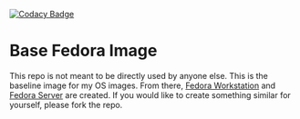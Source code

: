 [![Codacy Badge](https://app.codacy.com/project/badge/Grade/63aa21dd1caf4dac898ba695ce6a57e7)](https://app.codacy.com/gh/JasonN3/fedora_base/dashboard?utm_source=gh&utm_medium=referral&utm_content=&utm_campaign=Badge_grade)

# Base Fedora Image

This repo is not meant to be directly used by anyone else. This is the baseline image for my OS images. From there, [Fedora Workstation](https://github.com/JasonN3/fedora_workstation) and [Fedora Server](https://github.com/JasonN3/fedora_server) are created. If you would like to create something similar for yourself, please fork the repo.

